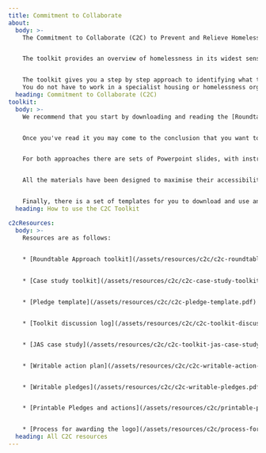 ```yaml
---
title: Commitment to Collaborate
about:
  body: >-
    The Commitment to Collaborate (C2C) to Prevent and Relieve Homelessness Toolkit has been developed by the WMCA Homelessness Taskforce in partnership with Birmingham Voluntary Service Council (BVSC) to support organisations and partnerships across the region to think about what actions they can take to prevent and relieve homelessness.


    The toolkit provides an overview of homelessness in its widest sense and has been designed to help organisations and partnerships work through possible changes that they can make to prevent homelessness at the earliest opportunity, including when the presenting issue is not identified as having an obvious link to homelessness. 


    The toolkit gives you a step by step approach to identifying what the issues and gaps are for the people you work with and how you can help to tackle those issues and gaps.
    You do not have to work in a specialist housing or homelessness organisation to use this toolkit. Any organisation or business can make a contribution to preventing homelessness. 
  heading: Commitment to Collaborate (C2C)
toolkit:
  body: >-
    We recommend that you start by downloading and reading the [Roundtable Approach toolkit guide](/assets/resources/c2c/c2c-roundtable-slides.pptx). This gives you the background information you'll need to get started.


    Once you've read it you may come to the conclusion that you want to use the alternative version we have prepared with a case study for you to use, in which case look at the [Case Study Approach toolkit guide](/assets/resources/c2c/c2c-case-study-slides.pptx).


    For both approaches there are sets of Powerpoint slides, with instructions in the notes section.


    All the materials have been designed to maximise their accessibility and ease of use electronically so you should not have to print the main documents.


    Finally, there is a set of templates for you to download and use and an explanation of the process for awarding organisations the C2C logo.
  heading: How to use the C2C Toolkit

c2cResources:
  body: >-
    Resources are as follows:

    
    * [Roundtable Approach toolkit](/assets/resources/c2c/c2c-roundtable-slides.pptx)
    

    * [Case study toolkit](/assets/resources/c2c/c2c-case-study-toolkit-guide.pdf)


    * [Pledge template](/assets/resources/c2c/c2c-pledge-template.pdf)


    * [Toolkit discussion log](/assets/resources/c2c/c2c-toolkit-discussion-log.pdf)


    * [JAS case study](/assets/resources/c2c/c2c-toolkit-jas-case-study.pdf)


    * [Writable action plan](/assets/resources/c2c/c2c-writable-action-plan.pdf)


    * [Writable pledges](/assets/resources/c2c/c2c-writable-pledges.pdf)


    * [Printable Pledges and actions](/assets/resources/c2c/printable-pledges-and-actions-copy.pdf)


    * [Process for awarding the logo](/assets/resources/c2c/process-for-awarding-the-logo.pdf)
  heading: All C2C resources
---
```

